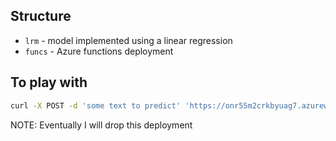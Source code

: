 ## Structure

- `lrm` - model implemented using a linear regression
- `funcs` - Azure functions deployment

## To play with

```sh
curl -X POST -d 'some text to predict' 'https://onr55m2crkbyuag7.azurewebsites.net/api/predict'
```

NOTE: Eventually I will drop this deployment